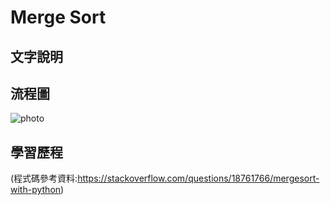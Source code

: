 # Merge Sort

## 文字說明

## 流程圖
![photo](https://github.com/stopraining/LearningNote/blob/master/pic/MergeSort.jpeg)

## 學習歷程


(程式碼參考資料:https://stackoverflow.com/questions/18761766/mergesort-with-python)




